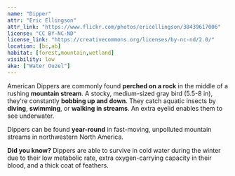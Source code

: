 ```yaml
---
name: "Dipper"
attr: "Eric Ellingson"
attr_link: "https://www.flickr.com/photos/ericellingson/38439617006"
license: "CC BY-NC-ND"
license_link: "https://creativecommons.org/licenses/by-nc-nd/2.0/"
location: [bc,ab]
habitat: [forest,mountain,wetland]
visibility: low
aka: ["Water Ouzel"]
---
```

American Dippers are commonly found **perched on a rock** in the middle of a rushing **mountain stream**. A stocky, medium-sized gray bird (5.5-8 in), they're constantly **bobbing up and down**. They catch aquatic insects by **diving**, **swimming**, or **walking in streams**. An extra eyelid enables them to see underwater.

Dippers can be found **year-round** in fast-moving, unpolluted mountain streams in northwestern North America.

**Did you know?** Dippers are able to survive in cold water during the winter due to their low metabolic rate, extra oxygen-carrying capacity in their blood, and a thick coat of feathers.
